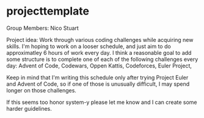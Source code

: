 # projecttemplate

Group Members: Nico Stuart

Project idea: Work through various coding challenges while acquiring new skills. I'm hoping to work on a looser schedule, and just aim to do approximatley 6 hours of work every day. I think a reasonable goal to add some structure is to complete one of each of the following challenges every day:
  Advent of Code,
  Codewars,
  Oppen Kattis,
  Codeforces,
  Euler Project,
  
Keep in mind that I'm writing this schedule only after trying Project Euler and Advent of Code, so if one of those is unusually difficult, I may spend longer on those challenges.

If this seems too honor system-y please let me know and I can create some harder guidelines.
